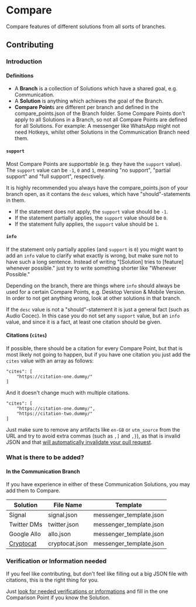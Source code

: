 # Compare

Compare features of different solutions from all sorts of branches.

## Contributing

### Introduction

#### Definitions

- A **Branch** is a collection of Solutions which have a shared goal, e.g. Communication.
- A **Solution** is anything which achieves the goal of the Branch.
- **Compare Point**s are different per branch and defined in the compare_points.json of the Branch folder. Some Compare Points don't apply to all Solutions in a Branch, so not all Compare Points are defined for all Solutions. For example: A messenger like WhatsApp might not need Hotkeys, whilst other Solutions in the Communication Branch need them.

#### `support`

Most Compare Points are *supportable* (e.g. they have the `support` value). The `support` value can be `-1`, `0` and `1`, meaning "no support", "partial support" and "full support", respectively.

It is highly recommended you always have the compare_points.json of your branch open, as it contans the `desc` values, which have "should"-statements in them.

- If the statement does not apply, the `support` value should be `-1`.
- If the statement partially applies, the `support` value should be  `0`.
- If the statement fully applies, the `support` value should be `1`.

#### `info`

If the statement only partially applies (and `support` is `0`) you might want to add an `info` value to clarify what exactly is wrong, but make sure not to have such a long sentence. Instead of writing "[Solution] tries to [feature] whenever possible." just try to write something shorter like "Whenever Possible."

Depending on the branch, there are things where `info` should always be used for a certain Compare Points, e.g. Desktop Version & Mobile Version. In order to not get anything wrong, look at other solutions in that branch.

If the `desc` value is not a "should"-statement it is just a general fact (such as Audio Cocec). In this case you do not set any `support` value, but an `info` value, and since it is a fact, at least one citation should be given.

#### Citations (`cites`)

If possible, there should be a citation for every Compare Point, but that is most likely not going to happen, but if you have one citation you just add the `cites` value with an array as follows:

	"cites": [
		"https://citation-one.dummy/"
	]

And it doesn't change much with multiple citations.

	"cites": [
		"https://citation-one.dummy/",
		"https://citation-two.dummy/"
	]

Just make sure to remove any artifacts like `en-GB` or `utm_source` from the URL and try to avoid extra commas (such as `,]` and `,}`), as that is invalid JSON and that [will automatically invalidate your pull request](https://github.com/timmyrs/Compare/pull/1).

### What is there to be added?

#### In the Communication Branch

If you have experience in either of these Communication Solutions, you may add them to Compare.

Solution                         | File Name      | Template
-------------------------------- | -------------- | -----------------------
Signal                           | signal.json    | messenger_template.json
Twitter DMs                      | twitter.json   | messenger_template.json
Google Allo                      | allo.json      | messenger_template.json
[Cryptocat](https://crypto.cat/) | cryptocat.json | messenger_template.json

### Verification or Information needed

If you feel like contributing, but don't feel like filling out a big JSON file with citations, this is the right thing for you.

Just [look for needed verifications or informations](https://github.com/timmyrs/Compare/search?utf8=%E2%9C%93&q=%22Verification+needed.%22+OR+%22Information+needed.%22&type=) and fill in the one Comparison Point if you know the Solution.
